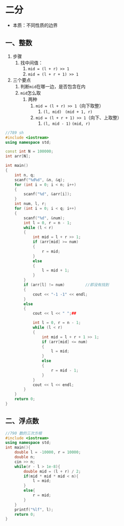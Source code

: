 # 二分

- 本质：不同性质的边界

## 一、整数

1. 步骤
   1. 找中间值：
      1. `mid = (l + r) >> 1`
      2. `mid = (l + r + 1) >> 1`
2. 三个要点
   1. 判断`mid`在哪一边，是否包含在内
   2. `mid`怎么取
      1. 两种
         1. `mid = (l + r) >> 1`（向下取整）
            1. `(l, mid)` ` (mid + 1, r)`
         2. `mid = (l + r + 1) >> 1`（向下、上取整）
            1. `(l, mid - 1)` `(mid, r)`

```C++
//789 sh
#include <iostream>
using namespace std;

const int N = 100000;
int arr[N];

int main()
{
    int n, q;
    scanf("%d%d", &n, &q);
    for (int i = 0; i < n; i++)
    {
        scanf("%d", &arr[i]);
    }
    int num, l, r;
    for (int i = 0; i < q; i++)
    {
        scanf("%d", &num);
        int l = 0, r = n - 1;
        while (l < r)
        {
            int mid = l + r >> 1;
            if (arr[mid] >= num)
            {
                r = mid;
            }
            else
            {
                l = mid + 1;
            }
        }
        if (arr[l] != num)         //即没有找到
        {
            cout << "-1 -1" << endl;
        }
        else
        {
            cout << l << " ";##

            int l = 0, r = n - 1;
            while (l < r)
            {
                int mid = l + r + 1 >> 1;
                if (arr[mid] <= num)
                {
                    l = mid;
                }
                else
                {
                    r = mid - 1;
                }
            }
            cout << l << endl;
        }
    }
    return 0;
}
```



## 二、浮点数

```C++
//790 数的三次方根
#include <iostream>
using namespace std;
int main(){
    double l = -10000, r = 10000;
    double n;
    cin >> n;
    while(r - l > 1e-8){
        double mid = (l + r) / 2;
        if(mid * mid * mid < n){
            l = mid;
        }
        else{
            r = mid;
        }
    }
    printf("%lf", l);
    return 0;
}
```

